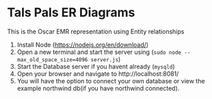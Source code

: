 # Tals Pals ER Diagrams
This is the Oscar EMR representation using Entity relationships

1. Install Node (https://nodejs.org/en/download/)
2. Open a new terminal and start the server using (`sudo node --max_old_space_size=4096 server.js`)
3. Start the Database server if you havent already (`mysqld`)
4. Open your browser and navigate to http://localhost:8081/
5. You will have the option to connect your own database or view the example northwind db(if you have northwind connected).

